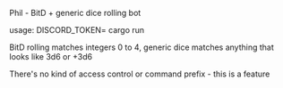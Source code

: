 Phil - BitD + generic dice rolling bot

usage: DISCORD_TOKEN=<token> cargo run

BitD rolling matches integers 0 to 4, generic dice matches anything that
looks like 3d6 or +3d6

There's no kind of access control or command prefix - this is a feature
